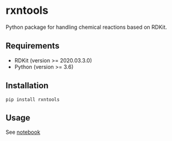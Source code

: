 # rxntools
Python package for handling chemical reactions based on RDKit.

## Requirements

* RDKit (version >= 2020.03.3.0)
* Python (version >= 3.6)

## Installation
```
pip install rxntools
```

## Usage
See [notebook](https://github.com/Xiangyan93/rxntools/tree/main/notebook)